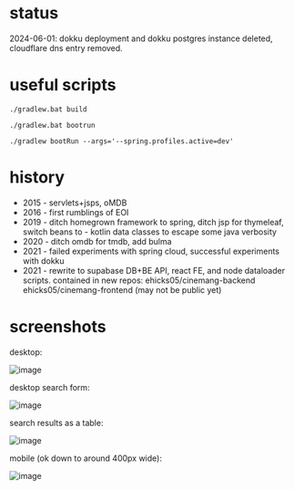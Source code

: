 # status

2024-06-01: dokku deployment and dokku postgres instance deleted, cloudflare dns entry removed.

# useful scripts

```
./gradlew.bat build

./gradlew.bat bootrun

./gradlew bootRun --args='--spring.profiles.active=dev'
```

# history

- 2015 - servlets+jsps, oMDB
- 2016 - first rumblings of EOI
- 2019 - ditch homegrown framework to spring, ditch jsp for thymeleaf, switch beans to - kotlin data classes to escape some java verbosity
- 2020 - ditch omdb for tmdb, add bulma
- 2021 - failed experiments with spring cloud, successful experiments with dokku
- 2021 - rewrite to supabase DB+BE API, react FE, and node dataloader scripts. contained in new repos: ehicks05/cinemang-backend ehicks05/cinemang-frontend (may not be public yet)

# screenshots

desktop:

![image](https://github.com/ehicks05-posterity/cinemang/assets/666393/b1ba87a9-3d5b-4e90-83a5-022e519ce251)

desktop search form:

![image](https://github.com/ehicks05-posterity/cinemang/assets/666393/8ac66bbc-3a9c-43a2-b713-93a83be95467)

search results as a table:

![image](https://github.com/ehicks05-posterity/cinemang/assets/666393/e9e301c1-72c0-4e1b-b0f0-d28508192965)

mobile (ok down to around 400px wide):

![image](https://github.com/ehicks05-posterity/cinemang/assets/666393/a3a9f1d9-e983-4213-9dab-c980c0f0be55)
